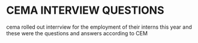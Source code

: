 # CEMA INTERVIEW QUESTIONS
 cema rolled out interrview for the employment of their interns this year and these were the questions and answers  according to CEM